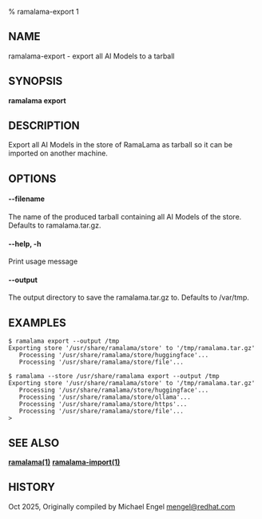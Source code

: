 % ramalama-export 1

## NAME
ramalama\-export - export all AI Models to a tarball

## SYNOPSIS
**ramalama export**

## DESCRIPTION
Export all AI Models in the store of RamaLama as tarball so it can be imported on another machine.

## OPTIONS

#### **--filename**
The name of the produced tarball containing all AI Models of the store.
Defaults to ramalama.tar.gz.

#### **--help**, **-h**
Print usage message

#### **--output**
The output directory to save the ramalama.tar.gz to.
Defaults to /var/tmp.

## EXAMPLES

```
$ ramalama export --output /tmp
Exporting store '/usr/share/ramalama/store' to '/tmp/ramalama.tar.gz'
   Processing '/usr/share/ramalama/store/huggingface'...
   Processing '/usr/share/ramalama/store/file'...

$ ramalama --store /usr/share/ramalama export --output /tmp
Exporting store '/usr/share/ramalama/store' to '/tmp/ramalama.tar.gz'
   Processing '/usr/share/ramalama/store/huggingface'...
   Processing '/usr/share/ramalama/store/ollama'...
   Processing '/usr/share/ramalama/store/https'...
   Processing '/usr/share/ramalama/store/file'...
>
```
## SEE ALSO
**[ramalama(1)](ramalama.1.md)**
**[ramalama-import(1)](ramalama-import.1.md)**

## HISTORY
Oct 2025, Originally compiled by Michael Engel <mengel@redhat.com>
